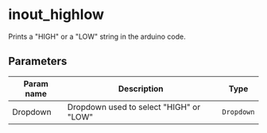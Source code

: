 inout_highlow
==========

Prints a "HIGH" or a "LOW" string in the arduino code. 

Parameters
----------

| Param name | Description | Type     |
 ------------|-------------|----------
| Dropdown     | Dropdown used to select "HIGH" or "LOW" | `Dropdown` |